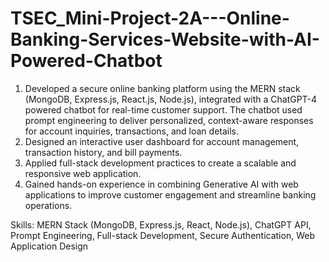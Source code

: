 # TSEC_Mini-Project-2A---Online-Banking-Services-Website-with-AI-Powered-Chatbot

1. Developed a secure online banking platform using the MERN stack (MongoDB, Express.js, React.js, Node.js), integrated with a ChatGPT-4 powered chatbot for real-time customer support. The chatbot used prompt engineering to deliver personalized, context-aware responses for account inquiries, transactions, and loan details.
2. Designed an interactive user dashboard for account management, transaction history, and bill payments.
3. Applied full-stack development practices to create a scalable and responsive web application.
4. Gained hands-on experience in combining Generative AI with web applications to improve customer engagement and streamline banking operations.

Skills: MERN Stack (MongoDB, Express.js, React, Node.js), ChatGPT API, Prompt Engineering, Full-stack Development, Secure Authentication, Web Application Design
